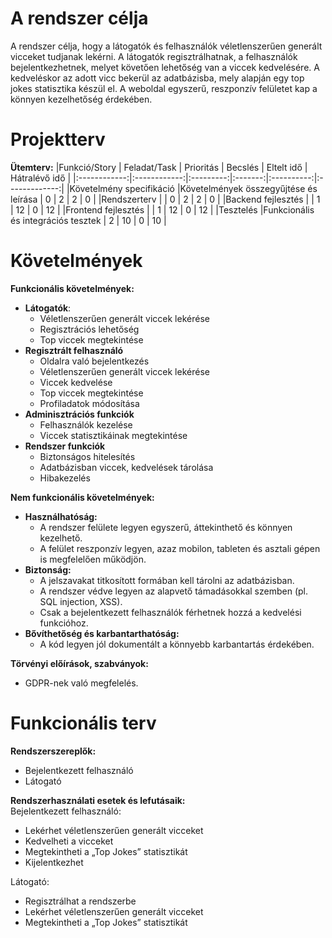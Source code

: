 # A rendszer célja
A rendszer célja, hogy a látogatók és felhasználók véletlenszerűen generált vicceket tudjanak lekérni. A látogatók regisztrálhatnak, a felhasználók bejelentkezhetnek, melyet követően lehetőség van a viccek kedvelésére. A kedveléskor az adott vicc bekerül az adatbázisba, mely alapján egy top jokes statisztika készül el. A weboldal egyszerű, reszponzív felületet kap a könnyen kezelhetőség érdekében. 

# Projektterv
**Ütemterv:**
|Funkció/Story | Feladat/Task | Prioritás | Becslés | Eltelt idő | Hátralévő idő | 
|:------------:|:------------:|:---------:|:-------:|:----------:|:-------------:|
|Követelmény specifikáció |Követelmények összegyűjtése és leírása | 0 | 2 | 2 | 0 |
|Rendszerterv | | 0 | 2 | 2 | 0 |
|Backend fejlesztés | | 1 | 12 | 0 | 12 |
|Frontend fejlesztés | | 1 | 12 | 0 | 12 |
|Tesztelés |Funkcionális és integrációs tesztek | 2 | 10 | 0 | 10 |

# Követelmények
**Funkcionális követelmények:**
* **Látogatók**: 
  - Véletlenszerűen generált viccek lekérése
  - Regisztrációs lehetőség
  - Top viccek megtekintése
* **Regisztrált felhasználó**
  - Oldalra való bejelentkezés
  - Véletlenszerűen generált viccek lekérése
  - Viccek kedvelése
  - Top viccek megtekintése
  - Profiladatok módosítása
* **Adminisztrációs funkciók**
  - Felhasználók kezelése
  - Viccek statisztikáinak megtekintése
* **Rendszer funkciók**
  - Biztonságos hitelesítés
  - Adatbázisban viccek, kedvelések tárolása
  - Hibakezelés

**Nem funkcionális követelmények:**
* **Használhatóság:**
  - A rendszer felülete legyen egyszerű, áttekinthető és könnyen kezelhető.
  - A felület reszponzív legyen, azaz mobilon, tableten és asztali gépen is megfelelően működjön.
* **Biztonság:**
  - A jelszavakat titkosított formában kell tárolni az adatbázisban.
  - A rendszer védve legyen az alapvető támadásokkal szemben (pl. SQL injection, XSS).
  - Csak a bejelentkezett felhasználók férhetnek hozzá a kedvelési funkcióhoz.
* **Bővíthetőség és karbantarthatóság:**
  - A kód legyen jól dokumentált a könnyebb karbantartás érdekében.
  
**Törvényi előírások, szabványok:**
  - GDPR-nek való megfelelés.

# Funkcionális terv
**Rendszerszereplők:**
* Bejelentkezett felhasználó
* Látogató

**Rendszerhasználati esetek és lefutásaik:** \
Bejelentkezett felhasználó:
* Lekérhet véletlenszerűen generált vicceket
* Kedvelheti a vicceket
* Megtekintheti a „Top Jokes” statisztikát
* Kijelentkezhet

Látogató:
* Regisztrálhat a rendszerbe
* Lekérhet véletlenszerűen generált vicceket
* Megtekintheti a „Top Jokes” statisztikát
